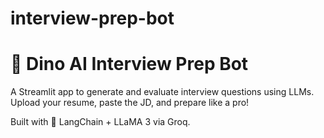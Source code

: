 # interview-prep-bot
# 🦕 Dino AI Interview Prep Bot

A Streamlit app to generate and evaluate interview questions using LLMs. Upload your resume, paste the JD, and prepare like a pro!

Built with 💬 LangChain + LLaMA 3 via Groq.
